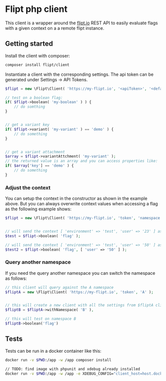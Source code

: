 # Flipt php client


This client is a wrapper around the [flipt.io](https://www.flipt.io) REST API to easily evaluate flags with a given context on a a remote flipt instance.


## Getting started


Install the client with composer:

```Bash
composer install flipt/client
```


Instantiate a client with the corresponding settings.
The api token can be generated under Settings -> API Tokens.

```php
$flipt = new \Flipt\Client( 'https://my-flipt.io', '<apiToken>', '<default namespace>', [ 'default' => 'context' ] );

// test on a boolean flag:
if( $flipt->boolean( 'my-boolean' ) ) {
    // do somthing 
}


// get a variant key
if( $flipt->variant( 'my-variant' ) == 'demo' ) {
    // do something
}


// get a variant attachment
$array = $flipt->variantAttchment( 'my-variant' );
// the returned value is an array and you can access properties like:
if( $array['key'] == 'demo' ) {
    // do something
}
```



### Adjust the context

You can setup the context in the constructor as shown in the example above.
But you can always overwrite context values when accessing a flag as the following example shows:
```php
$flipt = new \Flipt\Client( 'https://my-flipt.io', 'token', 'namespace', [ 'environment' => 'test', 'user' => '23' ] );


// will send the context [ 'environment' => 'test', 'user' => '23' ] as defined in the client
$test = $flipt->boolean( 'flag' ); 

// will send the context [ 'environment' => 'test', 'user' => '50' ] as it will merge the client context with the current from the call
$test2 = $flipt->boolean( 'flag', [ 'user' => '50' ] );

```


### Query another namespace

If you need the query another namespace you can switch the namespace as follows:

```php
// this client will query against the A namespace
$fliptA = new \Flipt\Client( 'https://my-flipt.io', 'token', 'A' );


// this will create a new client with all the settings from $fliptA client except the namespace that will change to B
$fliptB = $fliptA->withNamespace( 'B' ),

// this will test on namespace B
$fliptB->boolean('flag')
```


## Tests

Tests can be run in a docker container like this:

```bash
docker run -v $PWD:/app -w /app composer install

// TODO: find image with phpunit and xdebug already installed
docker run -v $PWD:/app -w /app -e XDEBUG_CONFIG="client_host=host.docker.internal discover_client_host=true"  --entrypoint vendor/bin/phpunit registry.gitlab.lernetz.ch/docker/laravel:9-php8-fpm-node18-dev
```
